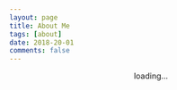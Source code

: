```yaml
---
layout: page
title: About Me
tags: [about]
date: 2018-20-01
comments: false
---
```

    
<center>loading...</center>
